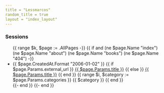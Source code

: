 ```yaml
---
title = "Lessmarcos"
random_title = true
layout = "index_layout"
---
```


### Sessions

<ul>
{{ range $k, $page := .AllPages -}}
    {{ if and (ne $page.Name "index") (ne $page.Name "about") (ne $page.Name "books") (ne $page.Name "404") -}}
        <li>
           <span class="post-date">{{ $page.CreatedAt.Format "2006-01-02" }}</span>
           {{ if $page.Params.external_url }}
                <a href="{{ $page.Params.external_url }}">{{ $page.Params.title }}</a>
           {{ else }}
                <a href="{{ $page.PublicPath }}/">{{ $page.Params.title }}</a>
           {{ end }}
           <span class="post-categories">
                {{ range $i, $category := $page.Params.categories }}
                    <span class="post-category--{{ $category }}" >{{ $category }}</span>
                {{ end }}
           </span>
        </li>
    {{- end }}
{{- end }}
</ul>
